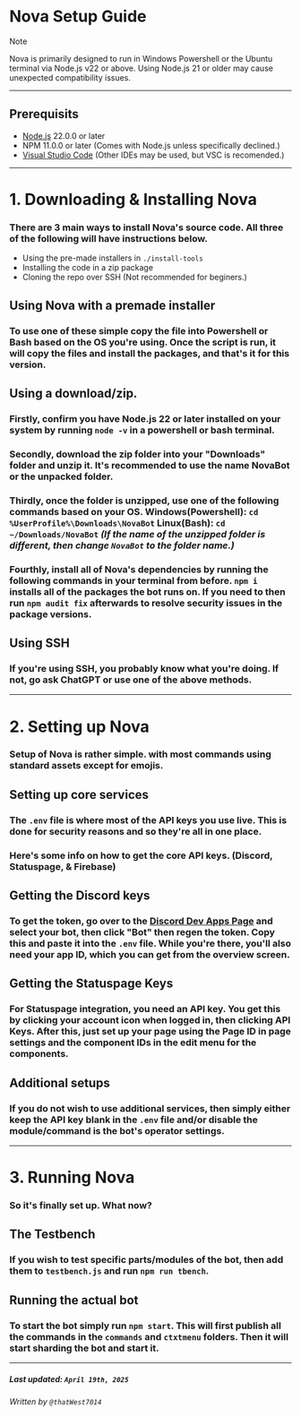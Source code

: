 # Nova Setup Guide

> [!NOTE] 
> Nova is primarily designed to run in Windows Powershell or the Ubuntu terminal via Node.js v22 or above. Using Node.js 21 or older may cause unexpected compatibility issues.

---
## Prerequisits
- [Node.js](https://nodejs.org/en/download) 22.0.0 or later
- NPM 11.0.0 or later (Comes with Node.js unless specifically declined.)
- [Visual Studio Code](https://code.visualstudio.com/Download) (Other IDEs may be used, but VSC is recomended.)
---
# 1. Downloading & Installing Nova
### There are 3 main ways to install Nova's source code. All three of the following will have instructions below.
- Using the pre-made installers in `./install-tools`
- Installing the code in a zip package
- Cloning the repo over SSH (Not recommended for beginers.)

## Using Nova with a premade installer
### To use one of these simple copy the file into Powershell or Bash based on the OS you're using. Once the script is run, it will copy the files and install the packages, and that's it for this version.


## Using a download/zip.
### Firstly, confirm you have Node.js 22 or later installed on your system by running `node -v` in a powershell or bash terminal.

### Secondly, download the zip folder into your "Downloads" folder and unzip it. It's recommended to use the name NovaBot or the unpacked folder.

### Thirdly, once the folder is unzipped, use one of the following commands based on your OS. Windows(Powershell): `cd %UserProfile%\Downloads\NovaBot` Linux(Bash): `cd ~/Downloads/NovaBot` *(If the name of the unzipped folder is different, then change `NovaBot` to the folder name.)*

### Fourthly, install all of Nova's dependencies by running the following commands in your terminal from before. `npm i` installs all of the packages the bot runs on. If you need to then run `npm audit fix` afterwards to resolve security issues in the package versions.


## Using SSH
### If you're using SSH, you probably know what you're doing. If not, go ask ChatGPT or use one of the above methods.
---

# 2. Setting up Nova
### Setup of Nova is rather simple. with most commands using standard assets except for emojis.

## Setting up core services
### The `.env` file is where most of the API keys you use live. This is done for security reasons and so they're all in one place.
### Here's some info on how to get the core API keys. (Discord, Statuspage, & Firebase)

## Getting the Discord keys
### To get the token, go over to the [Discord Dev Apps Page](https://discord.com/developer/applications) and select your bot, then click "Bot" then regen the token. Copy this and paste it into the `.env` file. While you're there, you'll also need your app ID, which you can get from the overview screen.

## Getting the Statuspage Keys
### For Statuspage integration, you need an API key. You get this by clicking your account icon when logged in, then clicking API Keys. After this, just set up your page using the Page ID in page settings and the component IDs in the edit menu for the components.

## Additional setups
### If you do not wish to use additional services, then simply either keep the API key blank in the `.env` file and/or disable the module/command is the bot's operator settings.
---
# 3. Running Nova
### So it's finally set up. What now?

## The Testbench
### If you wish to test specific parts/modules of the bot, then add them to `testbench.js` and run `npm run tbench`.

## Running the actual bot
### To start the bot simply run `npm start`. This will first publish all the commands in the `commands` and `ctxtmenu` folders. Then it will start sharding the bot and start it.
---
##### Last updated: `April 19th, 2025`
###### Written by `@thatWest7014`
